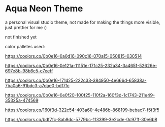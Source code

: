 # Aqua Neon Theme

a personal visual studio theme, not made for making the things more visible, just prettier for me :)

not finished yet

color palletes used:

https://coolors.co/0b0e16-0a0d16-090c16-070a15-050815-030514

https://coolors.co/0b0e16-0e121a-11151e-171c25-232a34-3a4651-52626e-697e8b-98b6c5-c7eeff

https://coolors.co/0b0e16-171d25-222c33-384950-4e666d-65838a-7ba0a6-91bdc3-a7dae0-bdf7fc

https://coolors.co/0b0e16-0e0f20-100f25-110f2a-160f3d-1c1743-211e49-35325a-474569

https://coolors.co/160f3d-322c54-403a60-4e486b-868199-bebac7-f5f3f5

https://coolors.co/bdf7fc-8ab8dc-5779bc-113399-3e2cde-0c97ff-30e6b8